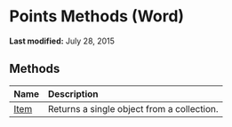 
# Points Methods (Word)

 **Last modified:** July 28, 2015


## Methods



|**Name**|**Description**|
|:-----|:-----|
| [Item](fae75738-6507-1b97-5179-9bc855d4c83d.md)|Returns a single object from a collection.|
